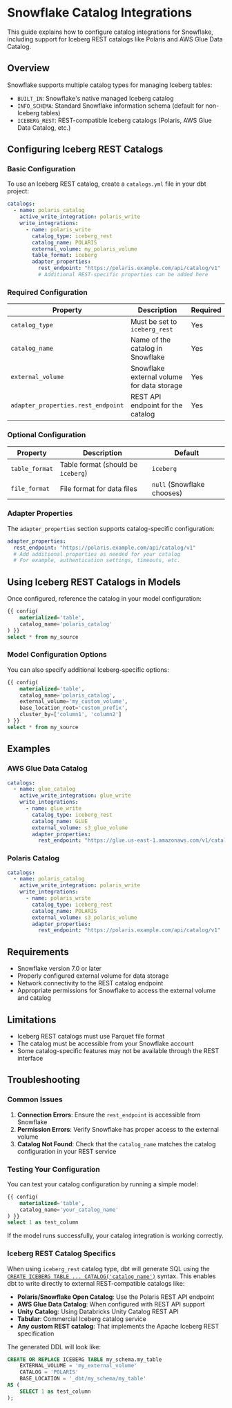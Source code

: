 # Snowflake Catalog Integrations

This guide explains how to configure catalog integrations for Snowflake, including support for Iceberg REST catalogs like Polaris and AWS Glue Data Catalog.

## Overview

Snowflake supports multiple catalog types for managing Iceberg tables:

- `BUILT_IN`: Snowflake's native managed Iceberg catalog
- `INFO_SCHEMA`: Standard Snowflake information schema (default for non-Iceberg tables)
- `ICEBERG_REST`: REST-compatible Iceberg catalogs (Polaris, AWS Glue Data Catalog, etc.)

## Configuring Iceberg REST Catalogs

### Basic Configuration

To use an Iceberg REST catalog, create a `catalogs.yml` file in your dbt project:

```yaml
catalogs:
  - name: polaris_catalog
    active_write_integration: polaris_write
    write_integrations:
      - name: polaris_write
        catalog_type: iceberg_rest
        catalog_name: POLARIS
        external_volume: my_polaris_volume
        table_format: iceberg
        adapter_properties:
          rest_endpoint: "https://polaris.example.com/api/catalog/v1"
          # Additional REST-specific properties can be added here
```

### Required Configuration

| Property | Description | Required |
|----------|-------------|----------|
| `catalog_type` | Must be set to `iceberg_rest` | Yes |
| `catalog_name` | Name of the catalog in Snowflake | Yes |
| `external_volume` | Snowflake external volume for data storage | Yes |
| `adapter_properties.rest_endpoint` | REST API endpoint for the catalog | Yes |

### Optional Configuration

| Property | Description | Default |
|----------|-------------|---------|
| `table_format` | Table format (should be `iceberg`) | `iceberg` |
| `file_format` | File format for data files | `null` (Snowflake chooses) |

### Adapter Properties

The `adapter_properties` section supports catalog-specific configuration:

```yaml
adapter_properties:
  rest_endpoint: "https://polaris.example.com/api/catalog/v1"
  # Add additional properties as needed for your catalog
  # For example, authentication settings, timeouts, etc.
```

## Using Iceberg REST Catalogs in Models

Once configured, reference the catalog in your model configuration:

```sql
{{ config(
    materialized='table',
    catalog_name='polaris_catalog'
) }}
select * from my_source
```

### Model Configuration Options

You can also specify additional Iceberg-specific options:

```sql
{{ config(
    materialized='table',
    catalog_name='polaris_catalog',
    external_volume='my_custom_volume',
    base_location_root='custom_prefix',
    cluster_by=['column1', 'column2']
) }}
select * from my_source
```

## Examples

### AWS Glue Data Catalog

```yaml
catalogs:
  - name: glue_catalog
    active_write_integration: glue_write
    write_integrations:
      - name: glue_write
        catalog_type: iceberg_rest
        catalog_name: GLUE
        external_volume: s3_glue_volume
        adapter_properties:
          rest_endpoint: "https://glue.us-east-1.amazonaws.com/v1/catalogs/my-catalog"
```

### Polaris Catalog

```yaml
catalogs:
  - name: polaris_catalog
    active_write_integration: polaris_write
    write_integrations:
      - name: polaris_write
        catalog_type: iceberg_rest
        catalog_name: POLARIS
        external_volume: s3_polaris_volume
        adapter_properties:
          rest_endpoint: "https://polaris.example.com/api/catalog/v1"
```

## Requirements

- Snowflake version 7.0 or later
- Properly configured external volume for data storage
- Network connectivity to the REST catalog endpoint
- Appropriate permissions for Snowflake to access the external volume and catalog

## Limitations

- Iceberg REST catalogs must use Parquet file format
- The catalog must be accessible from your Snowflake account
- Some catalog-specific features may not be available through the REST interface

## Troubleshooting

### Common Issues

1. **Connection Errors**: Ensure the `rest_endpoint` is accessible from Snowflake
2. **Permission Errors**: Verify Snowflake has proper access to the external volume
3. **Catalog Not Found**: Check that the `catalog_name` matches the catalog configuration in your REST service

### Testing Your Configuration

You can test your catalog configuration by running a simple model:

```sql
{{ config(
    materialized='table',
    catalog_name='your_catalog_name'
) }}
select 1 as test_column
```

If the model runs successfully, your catalog integration is working correctly.

### Iceberg REST Catalog Specifics

When using `iceberg_rest` catalog type, dbt will generate SQL using the [`CREATE ICEBERG TABLE ... CATALOG('catalog_name')`](https://docs.snowflake.com/en/sql-reference/sql/create-iceberg-table-rest) syntax. This enables dbt to write directly to external REST-compatible catalogs like:

- **Polaris/Snowflake Open Catalog**: Use the Polaris REST API endpoint
- **AWS Glue Data Catalog**: When configured with REST API support
- **Unity Catalog**: Using Databricks Unity Catalog REST API
- **Tabular**: Commercial Iceberg catalog service
- **Any custom REST catalog**: That implements the Apache Iceberg REST specification

The generated DDL will look like:
```sql
CREATE OR REPLACE ICEBERG TABLE my_schema.my_table
    EXTERNAL_VOLUME = 'my_external_volume'
    CATALOG = 'POLARIS'
    BASE_LOCATION = '_dbt/my_schema/my_table'
AS (
    SELECT 1 as test_column
);
```
